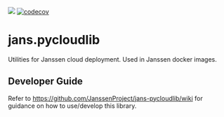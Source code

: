 ![](https://github.com/JanssenProject/jans-pycloudlib/workflows/testcases/badge.svg?branch=master)
[![codecov](https://codecov.io/gh/JanssenProject/jans-pycloudlib/branch/master/graph/badge.svg)](https://codecov.io/gh/JanssenProject/jans-pycloudlib)

# jans.pycloudlib

Utilities for Janssen cloud deployment. Used in Janssen docker images.

## Developer Guide

Refer to https://github.com/JanssenProject/jans-pycloudlib/wiki for guidance on how to use/develop this library.
